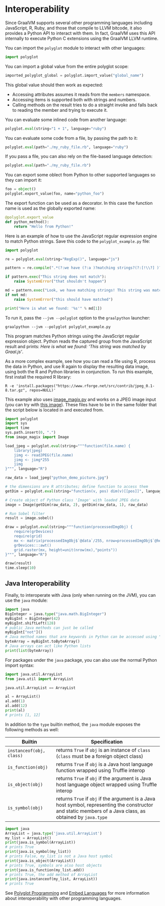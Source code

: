 # Interoperability

Since GraalVM supports several other programming languages including JavaScript, R,
Ruby, and those that compile to LLVM bitcode, it also provides a Python API to interact with them.
In fact, GraalVM uses this API internally to execute Python C extensions using the GraalVM LLVM runtime.

You can import the `polyglot` module to interact with other languages:
```python
import polyglot
```

You can import a global value from the entire polyglot scope:
```python
imported_polyglot_global = polyglot.import_value("global_name")
```

This global value should then work as expected:
* Accessing attributes assumes it reads from the `members` namespace.
* Accessing items is supported both with strings and numbers.
* Calling methods on the result tries to do a straight invoke and falls
back to reading the member and trying to execute it.

You can evaluate some inlined code from another language:
```python
polyglot.eval(string="1 + 1", language="ruby")
```

You can evaluate some code from a file, by passing the path to it:
```python
polyglot.eval(path="./my_ruby_file.rb", language="ruby")
```

If you pass a file, you can also rely on the file-based language detection:
```python
polyglot.eval(path="./my_ruby_file.rb")
```

You can export some oblect from Python to other supported languages so they can import
it:
```python
foo = object()
polyglot.export_value(foo, name="python_foo")
```

The export function can be used as a decorator.
In this case the function name is used as the globally exported name:
```python
@polyglot.export_value
def python_method():
    return "Hello from Python!"
```

Here is an example of how to use the JavaScript regular expression engine to
match Python strings. Save this code to the `polyglot_example.py` file:
```python
import polyglot

re = polyglot.eval(string="RegExp()", language="js")

pattern = re.compile(".*(?:we have (?:a )?matching strings?(?:[!\\?] )?)(.*)")

if pattern.exec("This string does not match"):
    raise SystemError("that shouldn't happen")

md = pattern.exec("Look, we have matching strings! This string was matched by Graal.js")
if not md:
    raise SystemError("this should have matched")

print("Here is what we found: '%s'" % md[1])
```

To run it, pass the `--jvm --polyglot` option to the `graalpython` launcher:
```shell
graalpython --jvm --polyglot polyglot_example.py
```

This program matches Python strings using the JavaScript regular expression object.
Python reads the captured group from the JavaScript result and prints:
*Here is what we found: 'This string was matched by Graal.js'*.

As a more complex example, see how you can read a file using R, process the data in Python, and use R again to display the resulting data image, using both the R and Python libraries in conjunction.
To run this example, first install the required R library:
```shell
R -e 'install.packages("https://www.rforge.net/src/contrib/jpeg_0.1-8.tar.gz", repos=NULL)'
```

This example also uses [image_magix.py](http://graalvm.org/docs/examples/image_magix.py) and works
on a JPEG image input (you can try with [this image](https://www.graalvm.org/resources/img/python_demo_picture.jpg)). These files have to be in the same folder that the script below is located in and executed from.
```python
import polyglot
import sys
import time
sys.path.insert(0, ".")
from image_magix import Image

load_jpeg = polyglot.eval(string="""function(file.name) {
    library(jpeg)
    jimg <- readJPEG(file.name)
    jimg <- jimg*255
    jimg
}""", language="R")

raw_data = load_jpeg("python_demo_picture.jpg")

# the dimensions are R attributes; define function to access them
getDim = polyglot.eval(string="function(v, pos) dim(v)[[pos]]", language="R")

# Create object of Python class 'Image' with loaded JPEG data
image = Image(getDim(raw_data, 2), getDim(raw_data, 1), raw_data)

# Run Sobel filter
result = image.sobel()

draw = polyglot.eval(string="""function(processedImgObj) {
    require(grDevices)
    require(grid)
    mx <- matrix(processedImgObj$`@data`/255, nrow=processedImgObj$`@height`, ncol=processedImgObj$`@width`)
    grDevices:::awt()
    grid.raster(mx, height=unit(nrow(mx),"points"))
}""", language="R")

draw(result)
time.sleep(10)
```

## Java Interoperability

Finally, to interoperate with Java (only when running on the JVM), you can use the `java` module:
```python
import java
BigInteger = java.type("java.math.BigInteger")
myBigInt = BigInteger(42)
myBigInt.shiftLeft(128)
# public Java methods can just be called
myBigInt["not"]()
# Java method names that are keywords in Python can be accessed using "[]"
byteArray = myBigInt.toByteArray()
# Java arrays can act like Python lists
print(list(byteArray))
```

For packages under the `java` package, you can also use the normal Python import
syntax:
```python
import java.util.ArrayList
from java.util import ArrayList

java.util.ArrayList == ArrayList

al = ArrayList()
al.add(1)
al.add(12)
print(al)
# prints [1, 12]
```

In addition to the `type` builtin method, the `java` module exposes the following
methods as well:

Builtin                  | Specification
---                      | ---
`instanceof(obj, class)` | returns `True` if `obj` is an instance of `class` (`class` must be a foreign object class)
`is_function(obj)`       | returns `True` if `obj` is a Java host language function wrapped using Truffle interop
`is_object(obj)`         | returns `True` if `obj` if the argument is Java host language object wrapped using Truffle interop
`is_symbol(obj)`         | returns `True` if `obj` if the argument is a Java host symbol, representing the constructor and static members of a Java class, as obtained by `java.type`

```python
import java
ArrayList = java.type('java.util.ArrayList')
my_list = ArrayList()
print(java.is_symbol(ArrayList))
# prints True
print(java.is_symbol(my_list))
# prints False, my_list is not a Java host symbol
print(java.is_object(ArrayList))
# prints True, symbols are also host objects
print(java.is_function(my_list.add))
# prints True, the add method of ArrayList
print(java.instanceof(my_list, ArrayList))
# prints True
```

See [Polyglot Programming](https://www.graalvm.org/docs/reference-manual/polyglot-programming/) and [Embed Languages](https://www.graalvm.org/reference-manual/embed-languages/) for more information about interoperability with other programming languages.
